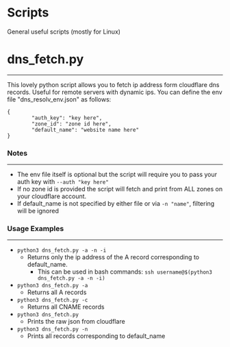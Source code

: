 # Scripts

General useful scripts (mostly for Linux)

# dns_fetch.py
---
This lovely python script allows you to fetch ip address form cloudflare dns records. Useful for remote servers with dynamic ips. You can define the env file "dns_resolv_env.json" as follows:
```
{
        "auth_key": "key here",
        "zone_id": "zone id here",
        "default_name": "website name here"
}
```
### Notes
---
- The env file itself is optional but the script will require you to pass your auth key with `--auth "key here"`
- If no zone id is provided the script will fetch and print from ALL zones on your cloudflare account.
- If default_name is not specified by either file or via `-n "name"`, filtering will be ignored
### Usage Examples
---
- `python3 dns_fetch.py -a -n -i` 
    - Returns only the ip address of the A record corresponding to default_name.
        - This can be used in bash commands: `ssh username@$(python3 dns_fetch.py -a -n -i)`
- `python3 dns_fetch.py -a` 
    - Returns all A records
- `python3 dns_fetch.py -c`
    - Returns all CNAME records
- `python3 dns_fetch.py`
    - Prints the raw json from cloudflare
- `python3 dns_fetch.py -n`
    - Prints all records corresponding to default_name